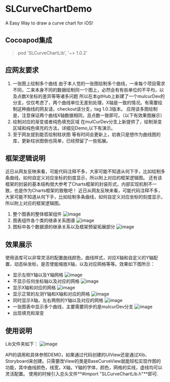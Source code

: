 # SLCurveChartDemo
A Easy Way to draw a curve chart for iOS!

## Cocoapod集成
>pod 'SLCurveChartLib', '~> 1.0.2'

## 应网友要求
1. 一张图上绘制多个曲线
由于本人觉的一张图绘制多个曲线，一来每个项目需求不同，二来本身不同的数据绘制同一个图上，必然会有有些单位的不平均，以及点数X坐标的差异等等诸多问题
所以在本gitHub上新建了一个mulcurDev的分支，仅仅考虑了，两个曲线单位无差别处理，X轴是一致的情况。有需要绘制这种曲线的网友请，checkout该分支，tag 1.0.3版本。
应用该多图绘制是，注意保证两个曲线X轴数据相同，且点数一致即可。（以下有效果图展示）
2. 绘制对应的渐变或者纯色填充区域
在mulCurDev分支上新提供了，绘制渐变区域和纯色填充的方法，详细见Demo,以下有演示。
3. 至于网友提到能否绘制柱状图
等有时间会更新上，初衷只是想作为曲线图的库，更新柱状图倒也简单，已经预留了一些拓展。


## 框架逻辑说明
近日从网友反映来看，可能代码注释不多，大家可能不知道从何下手，比如绘制多条曲线，如何自定义对应坐标的刻度显示，所以附上对应的框架逻辑图。
还有该框架的封装的基本结构很大参考了Charts框架的封装形式，内部实现机制不一致，也是作为Charts框架的致敬吧！
近日从网友反映来看，可能代码注释不多，大家可能不知道从何下手，比如绘制多条曲线，如何自定义对应坐标的刻度显示，所以附上对应的框架逻辑图。
1. 整个图表的整体框架组件
![image](https://github.com/cslmark/SLCurveChartLib/blob/master/CurveShowPics/%E6%A1%86%E6%9E%B6%E6%B5%81%E7%A8%8B%E5%9B%BE/SLChartLib%E6%95%B4%E4%BD%93%E7%BB%93%E6%9E%84%E4%BD%93.png)
2. 图表组件各个类的继承关系图谱
![image](https://github.com/cslmark/SLCurveChartLib/blob/master/CurveShowPics/%E6%A1%86%E6%9E%B6%E6%B5%81%E7%A8%8B%E5%9B%BE/%E5%9B%BE%E5%BD%A2%E5%9F%BA%E6%9C%AC%E7%B1%BB%E5%85%B3%E7%B3%BB%E5%9B%BE.png)
3. 图标中各个数据源的继承关系以及框架预留拓展部分
![image](https://github.com/cslmark/SLCurveChartLib/blob/master/CurveShowPics/%E6%A1%86%E6%9E%B6%E6%B5%81%E7%A8%8B%E5%9B%BE/%E6%95%B0%E6%8D%AE%E7%B1%BB%E5%9E%8B%E7%9A%84%E6%B5%81%E7%A8%8B%E5%9B%BE.png)

## 效果展示
使用该库可以非常灵活的配置曲线颜色，曲线样式，对应X轴和自定义的Y轴配置，动态纵坐标，是否使能缩放X轴，以及对应网格等等。效果如下图所示：
* 显示左侧Y轴以及Y轴网格
![image](https://github.com/cslmark/SLCurveChartDemo/blob/master/CurveShowPics/WX20170614-171819@2x.png
)
* 不显示任何坐标轴以及对应的网格 
![image](https://github.com/cslmark/SLCurveChartDemo/blob/master/CurveShowPics/WX20170614-172019@2x.png
)
* 显示X轴和对应的网格
![image](https://github.com/cslmark/SLCurveChartDemo/blob/master/CurveShowPics/WX20170614-172152@2x.png
)
* 显示正常的左测Y轴和X轴和对应的网格
![image](https://github.com/cslmark/SLCurveChartDemo/blob/master/CurveShowPics/WX20170614-172343@2x.png
)
* 同时显示X轴，左右两侧的Y轴以及对应的网格
![image](https://github.com/cslmark/SLCurveChartDemo/blob/master/CurveShowPics/WX20170614-172500@2x.png
)
* 一张图表中显示多个曲线，主要需要同步的是mulcurDev分支
![image](https://github.com/cslmark/SLCurveChartLib/blob/master/CurveShowPics/WX20170620-162326%402x.png
)
* 出现填充和渐变

## 使用说明
Lib文件夹如下：
![image](https://github.com/cslmark/SLCurveChartDemo/blob/master/CurveShowPics/WX20170614-173616@2x.png
)

API的调用和具体参照DEMO，如果通过代码创建的UIView还是通过Xib、Storyboard来创建。只需要改View的类是BaseCurveView就能轻松实现作图的功能，其中曲线颜色，线宽，X轴，Y轴的字体，颜色，网格的实线，虚线均可以灵活配置。
使用的时候引入总头文件**#import "SLCurveChartLib.h"**即可.




